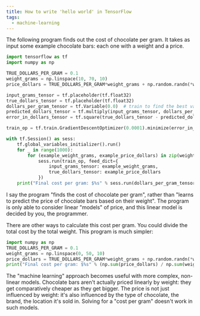 ```yaml
---
title: How to write 'hello world' in TensorFlow
tags:
  - machine-learning
---
```


The following program finds out the cost of chocolate per gram. It takes as input some example chocolate bars: each one with a weight and a price.

```python
import tensorflow as tf
import numpy as np

TRUE_DOLLARS_PER_GRAM = 0.1
weight_grams = np.linspace(10, 70, 10)
price_dollars = TRUE_DOLLARS_PER_GRAM*weight_grams + np.random.randn(*weight_grams.shape)*0.33

input_grams_tensor = tf.placeholder(tf.float32)
true_dollars_tensor = tf.placeholder(tf.float32)
dollars_per_gram_tensor = tf.Variable(0.0)  # train to find the best value here
predicted_dollars_tensor = tf.multiply(input_grams_tensor, dollars_per_gram_tensor)  # to improve this prediction
error_in_dollars_tensor = tf.square(true_dollars_tensor - predicted_dollars_tensor)  # i.e. to minimize this error

train_op = tf.train.GradientDescentOptimizer(0.0001).minimize(error_in_dollars_tensor)

with tf.Session() as sess:
	tf.global_variables_initializer().run()
	for _ in range(1000):
		for (example_weight_grams, example_price_dollars) in zip(weight_grams, price_dollars):
			sess.run(train_op, feed_dict={
				input_grams_tensor: example_weight_grams,
				true_dollars_tensor: example_price_dollars
			})
	print("Final cost per gram: $%s" % sess.run(dollars_per_gram_tensor))
```

I say the program "finds the cost of chocolate per gram", rather than "learns to predict the price of chocolate bars based on their weight". The program is only able to consider linear "models" of price, and this linear model is decided by you, the programmer.

There are other ways to calculate this cost per gram. You could divide the total cost by the total weight. This program is much simpler:

```python
import numpy as np
TRUE_DOLLARS_PER_GRAM = 0.1
weight_grams = np.linspace(0, 50, 10)
price_dollars = TRUE_DOLLARS_PER_GRAM*weight_grams + np.random.randn(*weight_grams.shape)*0.33
print("Final cost per gram: $%s" % (np.sum(price_dollars) / np.sum(weight_grams)))
```

The "machine learning" approach becomes useful with more complex, non-linear models. Chocolate bars aren't actually priced linearly by weight: they get comparatively cheaper as they get bigger. The price is not just influenced by weight: it's also influenced by the type of chocolate, the brand, the location it's sold in. Solving for a "cost per gram" doesn't work in such models.
